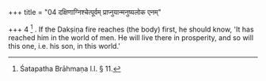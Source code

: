 +++
title = "04 दक्षिणाग्निश्चेत्पूर्वम् प्राप्नुयान्मनुष्यलोक एनम्"

+++
4 [^3] . If the Dakṣiṇa fire reaches (the body) first, he should know, 'It has reached him in the world of men. He will live there in prosperity, and so will this one, i.e. his son, in this world.'


[^3]:  Śatapatha Brāhmaṇa l.l. § 11.
